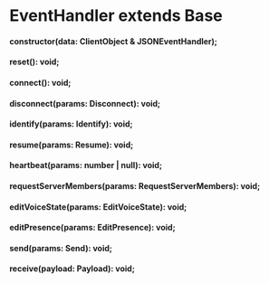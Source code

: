 # EventHandler extends Base 

#### constructor(data: ClientObject & JSONEventHandler);
#### reset(): void;
#### connect(): void;
#### disconnect(params: Disconnect): void;
#### identify(params: Identify): void;
#### resume(params: Resume): void;
#### heartbeat(params: number | null): void;
#### requestServerMembers(params: RequestServerMembers): void;
#### editVoiceState(params: EditVoiceState): void;
#### editPresence(params: EditPresence): void;
#### send(params: Send): void;
#### receive(payload: Payload): void;

